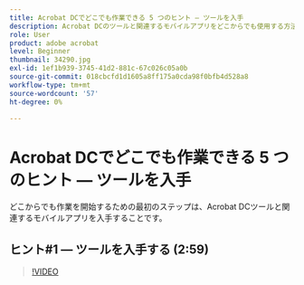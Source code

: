 ```yaml
---
title: Acrobat DCでどこでも作業できる 5 つのヒント — ツールを入手
description: Acrobat DCのツールと関連するモバイルアプリをどこからでも使用する方法について説明します
role: User
product: adobe acrobat
level: Beginner
thumbnail: 34290.jpg
exl-id: 1ef1b939-3745-41d2-881c-67c026c05a0b
source-git-commit: 018cbcfd1d1605a8ff175a0cda98f0bfb4d528a8
workflow-type: tm+mt
source-wordcount: '57'
ht-degree: 0%

---
```


# Acrobat DCでどこでも作業できる 5 つのヒント — ツールを入手

どこからでも作業を開始するための最初のステップは、Acrobat DCツールと関連するモバイルアプリを入手することです。

## ヒント#1 — ツールを入手する (2:59)

>[!VIDEO](https://video.tv.adobe.com/v/34290)
